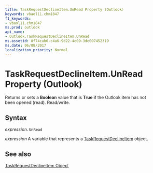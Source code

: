 ```yaml
---
title: TaskRequestDeclineItem.UnRead Property (Outlook)
keywords: vbaol11.chm1847
f1_keywords:
- vbaol11.chm1847
ms.prod: outlook
api_name:
- Outlook.TaskRequestDeclineItem.UnRead
ms.assetid: 0f74cab6-c4a6-9d22-4c09-3dc007452319
ms.date: 06/08/2017
localization_priority: Normal
---
```



# TaskRequestDeclineItem.UnRead Property (Outlook)

Returns or sets a  **Boolean** value that is **True** if the Outlook item has not been opened (read). Read/write.


## Syntax

_expression_. `UnRead`

_expression_ A variable that represents a [TaskRequestDeclineItem](./Outlook.TaskRequestDeclineItem.md) object.


## See also


[TaskRequestDeclineItem Object](Outlook.TaskRequestDeclineItem.md)

